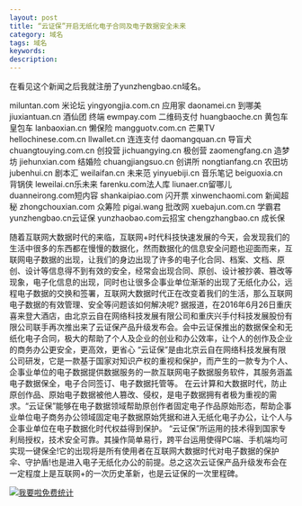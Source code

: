 ```yaml
---
layout: post
title: “云证保”开启无纸化电子合同及电子数据安全未来
category: 域名
tags: 域名
keywords: 
description:
---
```



在看见这个新闻之后我就注册了yunzhengbao.cn域名。

miluntan.com 米论坛 
yingyongjia.com.cn 应用家 
daonamei.cn 到哪美 
jiuxiantuan.cn 酒仙团 终端 
ewmpay.com 二维码支付 
huangbaoche.cn 黄包车 皇包车
lanbaoxian.cn 懒保险 
mangguotv.com.cn 芒果TV 
hellochinese.com.cn 
llwallet.cn 连连支付 
daomangquan.cn 导盲犬 
chuangtouying.com.cn 创投营 
jichuangying.cn 极创营 
zaomengfang.cn 造梦坊 
jiehunxian.com 结婚险 
chuangjiangsuo.cn 创讲所
nongtianfang.cn 农田坊 
jubenhui.cn 剧本汇 
weilaifan.cn 未来范 
yinyuebiji.cn 音乐笔记
beiguoxia.cn 背锅侠 
leweilai.cn乐未来
farenku.com法人库
liunaer.cn留哪儿
duanneirong.com短内容
shankaipiao.com 闪开票
xinwenchaomi.com 新闻超秘
zhongchouxian.com 众筹险
pigai.wang 批改网 
xuebajun.com.cn 学霸君 
yunzhengbao.cn云证保
yunzhaobao.com云招宝
chengzhangbao.cn 成长保


随着互联网大数据时代的来临，互联网+时代科技快速发展的今天，会发现我们的生活中很多的东西都在慢慢的数据化，然而数据化的信息安全问题也迎面而来，互联网电子数据的出现，让我们的身边出现了许多的电子化合同、档案、文档、原创、设计等信息得不到有效的安全，经常会出现合同、原创、设计被抄袭、篡改等现象，电子化信息的出现，同时也让很多企事业单位渐渐的出现了无纸化办公，远程电子数据的交换和签署，互联网大数据时代正在改变着我们的生活，那么互联网电子数据的有效管理、安全等问题该如何解决呢?
据报道，在2016年6月26日重庆喜来登大酒店，由北京云自在网络科技发展有限公司和重庆兴手付科技发展股份有限公司联手再次推出来了云证保产品升级发布会。会中云证保推出的数据保全和无纸化电子合同，极大的帮助了个人及企业的创业和办公效率，让个人的创作及企业的商务办公更安全，更高效，更省心
“云证保”是由北京云自在网络科技发展有限公司研发，它是一款基于国家对知识产权的重视和保护，而产生的一款专为个人、企事业单位的电子数据提供数据服务的一款互联网电子数据服务软件，其服务涵盖电子数据保全，电子合同签订、电子数据托管等。
在云计算和大数据时代，防止原创作品、原始电子数据被他人篡改、侵权，是电子数据拥有者极为重视的需求。“云证保”能够在电子数据领域帮助原创作者固定电子作品原始形态，帮助企事业单位电子商务办公领域固定电子数据原始凭据和进入无纸化电子办公，让个人与企事业单位在电子数据化时代权益得到保护。
“云证保”所运用的技术得到国家专利局授权，技术安全可靠。其操作简单易行，跨平台运用使得PC端、手机端均可实现一键保全!它的出现将是所有使用者在互联网大数据时代对电子数据的保护伞、守护盾!也是进入电子无纸化办公的前提。总之这次云证保产品升级发布会在一定程度上是互联网+的一次历史革新，也是云证保的一次里程碑。



<script language="javascript" type="text/javascript" src="//js.users.51.la/19176892.js"></script>
<noscript><a href="//www.51.la/?19176892" target="_blank"><img alt="&#x6211;&#x8981;&#x5566;&#x514D;&#x8D39;&#x7EDF;&#x8BA1;" src="//img.users.51.la/19176892.asp" style="border:none" /></a></noscript>
